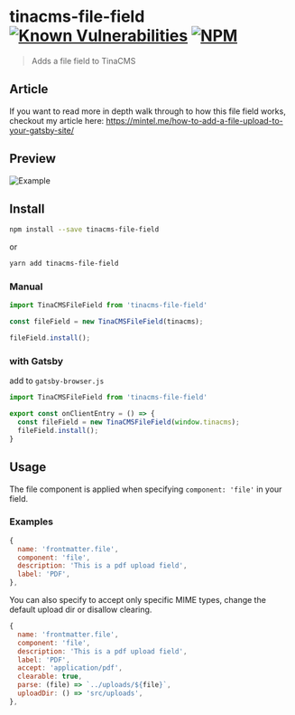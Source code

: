 # tinacms-file-field [![Known Vulnerabilities](https://snyk.io/test/github/mmintel/tinacms-condition-field/badge.svg?targetFile=packages/tinacms-file-field/package.json)](https://snyk.io/test/github/mmintel/tinacms-condition-field?targetFile=packages/tinacms-file-field/package.json) [![NPM](https://img.shields.io/npm/v/tinacms-file-field.svg)](https://www.npmjs.com/package/tinacms-file-field)

> Adds a file field to TinaCMS

## Article
If you want to read more in depth walk through to how this file field works, checkout my article here: https://mintel.me/how-to-add-a-file-upload-to-your-gatsby-site/

## Preview
![Example](https://raw.githubusercontent.com/mmintel/tinacms-fields/master/packages/tinacms-file-field/docs/assets/example.gif)

## Install

```bash
npm install --save tinacms-file-field
```

or

```bash
yarn add tinacms-file-field
```

### Manual
```jsx
import TinaCMSFileField from 'tinacms-file-field'

const fileField = new TinaCMSFileField(tinacms);

fileField.install();
```

### with Gatsby
add to `gatsby-browser.js`
```jsx
import TinaCMSFileField from 'tinacms-file-field'

export const onClientEntry = () => {
  const fileField = new TinaCMSFileField(window.tinacms);
  fileField.install();
}
```

## Usage
The file component is applied when specifying `component: 'file'` in your field.

### Examples
```js
{
  name: 'frontmatter.file',
  component: 'file',
  description: 'This is a pdf upload field',
  label: 'PDF',
},
```

You can also specify to accept only specific MIME types, change the default upload dir or disallow clearing.

```js
{
  name: 'frontmatter.file',
  component: 'file',
  description: 'This is a pdf upload field',
  label: 'PDF',
  accept: 'application/pdf',
  clearable: true,
  parse: (file) => `../uploads/${file}`,
  uploadDir: () => 'src/uploads',
},
```
